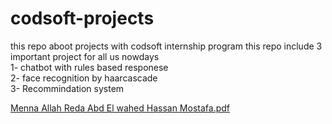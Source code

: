 # codsoft-projects
this repo aboot projects with codsoft internship program 
this repo include 3 important project for all us nowdays                                           
1- chatbot with rules based responese                                                         
2- face recognition by haarcascade                                                       
3- Recommindation system                                                   

[Menna Allah Reda Abd El wahed Hassan Mostafa.pdf](https://github.com/Mennaallahreda25/codsoft-projects/files/13194317/Menna.Allah.Reda.Abd.El.wahed.Hassan.Mostafa.pdf)
